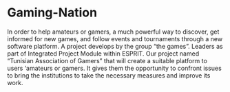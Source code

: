 # Gaming-Nation
In order to help amateurs or gamers, a much powerful way to discover, get informed for new games, and follow events and tournaments through a new software platform. A project develops by the group “the games”. Leaders as part of Integrated Project Module within ESPRIT. Our project named “Tunisian Association of Gamers” that will create a suitable platform to users ‘amateurs or gamers. It gives them the opportunity to confront issues to bring the institutions to take the necessary measures and improve its work.
